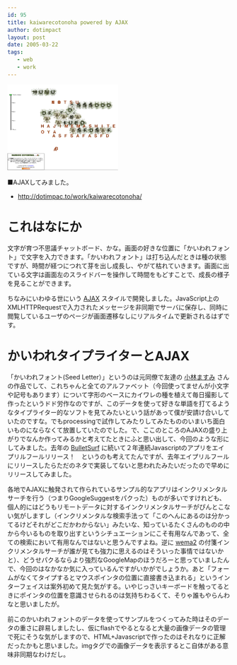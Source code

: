 ```yaml
---
id: 95
title: kaiwarecotonoha powered by AJAX
author: dotimpact
layout: post
date: 2005-03-22
tags:
   - web
   - work
---
```

<img class="img_R" src='/hexo/images/wp-content/uploads/2008/02/kaiwarecotonoha.png' alt='kaiwarecotonoha.png' />

■AJAXしてみました。

  * <http://dotimpac.to/work/kaiwarecotonoha/>

# これはなにか

文字が育つ不思議チャットボード、かな。画面の好きな位置に「かいわれフォント」で文字を入力できます。「かいわれフォント」は打ち込んだときは種の状態ですが、時間が経つにつれて芽を出し成長し、やがて枯れていきます。画面に出ている文字は画面左のスライドバーを操作して時間をもどすことで、成長の様子を見ることができます。

ちなみにいわゆる世にいう [AJAX][1] スタイルで開発しました。JavaScript上のXMLHTTPRequestで入力されたメッセージを非同期でサーバに保存し、同時に閲覧しているユーザのページが画面遷移なしにリアルタイムで更新されるはずです。

# かいわれタイプライターとAJAX

「かいわれフォント(Seed Letter）」というのは元同僚で友達の [小林ますみ][2] さんの作品でして、これちゃんと全てのアルファベット（今回使ってませんが小文字や記号もあります）について字形のベースにカイワレの種を植えて毎日撮影して作ったというドド労作なのですが、このデータを使って好きな単語を打てるようなタイプライター的なソフトを見てみたいという話があって僕が安請け合いしていたのですな。でもprocessingで試作してみたりしてみたもののいまいち面白いものにならなくて放置していたのでした。で、ここのところのAJAXの盛り上がりでなんか作ってみるかと考えてたときにふと思い出して、今回のような形にしてみました。去年の [BulletSurf][3] に続いて２年連続Javascriptのアプリをエイプリルフールリリース！　というのも考えてたんですが、去年エイプリルフールにリリースしたらただのネタで実装してないと思われたみたいだったので早めにリリースしてみました。

各地でAJAXに触発されて作られているサンプル的なアプリはインクリメンタルサーチを行う（つまりGoogleSuggestをパクった）ものが多いですけれども、個人的にはどうもリモートデータに対するインクリメンタルサーチがぴんとこない気がしますし（インクリメンタルな検索手法って「このへんにあるのは分かってるけどそれがどこだかわからない」みたいな、知っているたくさんのものの中から今いるものを取り出すというシチュエーションにこそ有用なんであって、全ての検索において有用なんではないと思うんですよね。逆に [wema2][4] の付箋インクリメンタルサーチが誰が見ても強力に思えるのはそういった事情ではないかと）、どうせパクるならより強烈なGoogleMapのほうだろーと思っていましたんで、今回のはなかなか気に入っているんですがいかがでしょうか。あと「フォームがなくてタイプするとマウスポインタの位置に直接書き込まれる」というインターフェイスは案外初めて見た気がする。いやじっさいキーボードを触ってるときにポインタの位置を意識させられるのは気持ちわるくて、そりゃ誰もやらんわなと思いましたが。

前このかいわれフォントのデータを使ってサンプルをつくってみた時はそのデータの重さに辟易しましたし、仮にflashでやるとなると大量の画像データの管理で死にそうな気がしますので、HTML+Javascriptで作ったのはそれなりに正解だったかもと思いました。imgタグでの画像データを表示するとこ自体がある意味非同期なわけだし。

 [1]: http://antipop.zapto.org/docs/translations/ajax.html
 [2]: http://www.kaiware.org/
 [3]: http://collisions.dotimpac.to/works/web/bulletSurf.html
 [4]: http://wema.sourceforge.jp/
